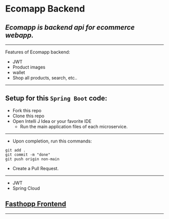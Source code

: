 # **Ecomapp Backend**

## _Ecomapp is backend api for ecommerce webapp._
---
Features of Ecomapp backend:
- JWT
- Product images
- wallet
- Shop all products, search, etc..
---
Setup for this `Spring Boot` code:
---
- Fork this repo
- Clone this repo
- Open Intelli J Idea or your favorite IDE
  - Run the main application files of each microservice.
----
- Upon completion, run this commands:
```
git add .
git commit -m "done"
git push origin non-main
```
- Create a Pull Request.

---

- JWT
- Spring Cloud
  
## [Fasthopp Frontend](https://github.com/Susmith098/fasthopp-frontend)

---


 
 
